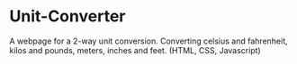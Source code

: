 # Unit-Converter
A webpage for a 2-way unit conversion. Converting celsius and fahrenheit, kilos and pounds, meters, inches and feet.
(HTML, CSS, Javascript)
